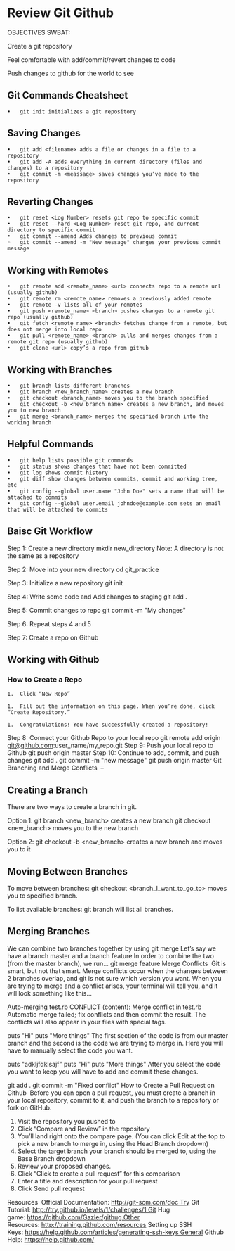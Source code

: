 # Review Git Github
OBJECTIVES SWBAT:

Create a git repository

Feel comfortable with add/commit/revert changes to code

Push changes to github for the world to see

## Git Commands Cheatsheet 
	•	git init initializes a git repository
## Saving Changes 
	•	git add <filename> adds a file or changes in a file to a repository
	•	git add -A adds everything in current directory (files and changes) to a repository
	•	git commit -m <meassage> saves changes you’ve made to the repository
## Reverting Changes 
	•	git reset <Log Number> resets git repo to specific commit
	•	git reset --hard <Log Number> reset git repo, and current directory to specific commit
	•	git commit --amend Adds changes to previous commit
	◦	git commit --amend -m "New message" changes your previous commit message
## Working with Remotes 
	•	git remote add <remote_name> <url> connects repo to a remote url (usually github)
	•	git remote rm <remote_name> removes a previously added remote
	•	git remote -v lists all of your remotes
	•	git push <remote_name> <branch> pushes changes to a remote git repo (usually github)
	•	git fetch <remote_name> <branch> fetches change from a remote, but does not merge into local repo
	•	git pull <remote_name> <branch> pulls and merges changes from a remote git repo (usually github)
	•	git clone <url> copy’s a repo from github
## Working with Branches 
	•	git branch lists different branches
	•	git branch <new_branch_name> creates a new branch
	•	git checkout <branch_name> moves you to the branch specified
	•	git checkout -b <new_branch_name> creates a new branch, and moves you to new branch
	•	git merge <branch_name> merges the specified branch into the working branch
## Helpful Commands 
	•	git help lists possible git commands
	•	git status shows changes that have not been committed
	•	git log shows commit history
	•	git diff show changes between commits, commit and working tree, etc
	•	git config --global user.name "John Doe" sets a name that will be attached to commits
	•	git config --global user.email johndoe@example.com sets an email that will be attached to commits
## Baisc Git Workflow 

Step 1: Create a new directory mkdir new_directory Note: A directory is not the same as a repository

Step 2: Move into your new directory cd git_practice

Step 3: Initialize a new repository git init

Step 4: Write some code and Add changes to staging git add .

Step 5: Commit changes to repo git commit -m "My changes"

Step 6: Repeat steps 4 and 5

Step 7: Create a repo on Github

## Working with Github 
### How to Create a Repo 
	1.	Click “New Repo”

	1.	Fill out the information on this page. When you’re done, click “Create Repository.”

	1.	Congratulations! You have successfully created a repository!

Step 8: Connect your Github Repo to your local repo git remote add origin git@github.com:user_name/my_repo.git
Step 9: Push your local repo to Github git push origin master
Step 10: Continue to add, commit, and push changes git add . git commit -m "new message" git push origin master
Git Branching and Merge Conflicts 
–
## Creating a Branch 

There are two ways to create a branch in git.

Option 1: git branch <new_branch> creates a new branch git checkout <new_branch> moves you to the new branch

Option 2: git checkout -b <new_branch> creates a new branch and moves you to it

## Moving Between Branches 
To move between branches: git checkout <branch_I_want_to_go_to> moves you to specified branch.

To list available branches: git branch will list all branches.

## Merging Branches 
We can combine two branches together by using git merge
Let’s say we have a branch master and a branch feature
In order to combine the two (from the master branch), we run…
git merge feature
Merge Conflicts 
Git is smart, but not that smart. Merge conflicts occur when the changes between 2 branches overlap, and git is not sure which version you want.
When you are trying to merge and a conflict arises, your terminal will tell you, and it will look something like this…

Auto-merging test.rb
CONFLICT (content): Merge conflict in test.rb
Automatic merge failed; fix conflicts and then commit the result.
The conflicts will also appear in your files with special tags.

puts "Hi"
puts "More things"
The first section of the code is from our master branch and the second is the code we are trying to merge in.
Here you will have to manually select the code you want.

puts "adkljfdklsajf"
puts "Hi"
puts "More things"
After you select the code you want to keep you will have to add and commit these changes.

git add .
git commit -m "Fixed conflict"
How to Create a Pull Request on Github 
Before you can open a pull request, you must create a branch in your local repository, commit to it, and push the branch to a repository or fork on GitHub.

1.	Visit the repository you pushed to
2.	Click “Compare and Review” in the repository
3.	You’ll land right onto the compare page. (You can click Edit at the top to pick a new branch to merge in, using the Head Branch dropdown)
4.	Select the target branch your branch should be merged to, using the Base Branch dropdown
5.	Review your proposed changes.
6.	Click “Click to create a pull request” for this comparison
7.	Enter a title and description for your pull request
8.	Click Send pull request

Resources 
Official Documentation: http://git-scm.com/doc Try Git Tutorial: http://try.github.io/levels/1/challenges/1 Git Hug game: https://github.com/Gazler/githug Other Resources: http://training.github.com/resources
Setting up SSH Keys: https://help.github.com/articles/generating-ssh-keys General Github Help: https://help.github.com/
